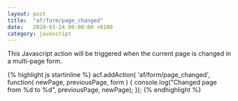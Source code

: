 ```yaml
---
layout: post
title:  "af/form/page_changed"
date:   2020-03-24 00:00:00 +0100
category: javascript
---
```


This Javascript action will be triggered when the current page is changed in a multi-page form.

{% highlight js startinline %}
acf.addAction( 'af/form/page_changed', function( newPage, previousPage, form ) {
    console.log("Changed page from %d to %d", previousPage, newPage);
});
{% endhighlight %}